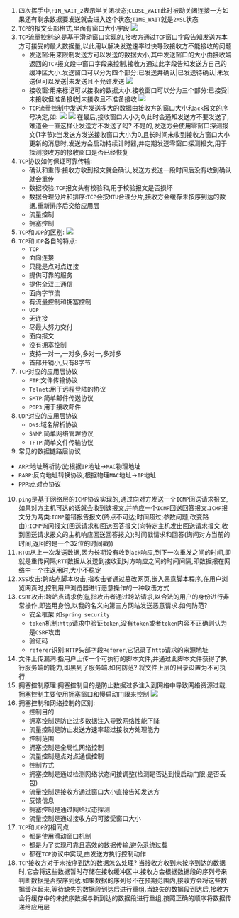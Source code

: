 1. 四次挥手中,`FIN_WAIT_2`表示半关闭状态;`CLOSE_WAIT`此时被动关闭连接一方如果还有剩余数据要发送就会进入这个状态;`TIME_WAIT`就是`2MSL`状态
2. `TCP`的报文头部格式,里面有窗口大小字段
   ![](../markdown图像集/2025-03-28-23-02-43.png)
3. `TCP`流量控制:这是基于滑动窗口实现的,接收方通过`TCP`窗口字段告知发送方本方可接受的最大数据量,以此用以解决发送速率过快导致接收方不能接收的问题
   * 发送窗:用来限制发送方可以发送的数据大小,其中发送窗口的大小由接收端返回的`TCP`报文段中窗口字段来控制,接收方通过此字段告知发送方自己的缓冲区大小.发送窗口可以分为四个部分:已发送并确认|已发送待确认|未发送但可以发送|未发送且不允许发送
    ![](../markdown图像集/2025-03-28-21-54-07.png)
   * 接收窗:用来标记可以接收的数据大小.接收窗口可以分为三个部分:已接受|未接收但准备接收|未接收且不准备接收
    ![](../markdown图像集/2025-03-28-21-55-01.png)
   * `TCP`流量控制中发送方发送多大的数据由接收方的窗口大小和`ack`报文的序号决定,如:
    ![](../markdown图像集/2025-03-28-21-56-50.png)
    ![](../markdown图像集/2025-03-28-21-57-03.png)
    在最后,接收窗口大小为0,此时会通知发送方不要发送了,难道会一直这样让发送方不发送了吗?
    不是的,发送方会使用零窗口探测报文(1字节):当发送方发送接收窗口大小为0,且长时间未收到接收方窗口大小更新的消息时,发送方会启动持续计时器,并定期发送零窗口探测报文,用于探测接收方的接收窗口是否已经恢复  
4. `TCP`协议如何保证可靠传输:
   * 确认和重传:接收方收到报文就会确认,发送方发送一段时间后没有收到确认就会重传
   * 数据校验:`TCP`报文头有校验和,用于校验报文是否损坏
   * 数据合理分片和排序:`TCP`会按`MTU`合理分片,接收方会缓存未按序到达的数据,重新排序后交给应用层
   * 流量控制
   * 拥塞控制
5. `TCP`和`UDP`的区别:
   ![](../markdown图像集/2025-03-28-22-03-14.png)
6. `TCP`和`UDP`各自的特点:
   * `TCP`
    - 面向连接
    - 只能是点对点连接
    - 提供可靠的服务
    - 提供全双工通信
    - 面向字节流
    - 有流量控制和拥塞控制
   * `UDP`
    - 无连接
    - 尽最大努力交付
    - 面向报文
    - 没有拥塞控制
    - 支持一对一,一对多,多对一,多对多
    - 首部开销小,只有8字节 
7. `TCP`对应的应用层协议
   * `FTP`:文件传输协议
   * `Telnet`:用于远程登陆的协议
   * `SMTP`:简单邮件传送协议
   * `POP3`:用于接收邮件 
8. `UDP`对应的应用层协议
   * `DNS`:域名解析协议
   * `SNMP`:简单网络管理协议
   * `TFTP`:简单文件传输协议
9.  常见的数据链路层协议
   * `ARP`:地址解析协议;根据`IP`地址->`MAC`物理地址
   * `RARP`:反向地址转换协议;根据物理`MAC`地址->`IP`地址
   * `PPP`:点对点协议
10. `ping`是基于网络层的`ICMP`协议实现的,通过向对方发送一个`ICMP`回送请求报文,如果对方主机可达的话就会收到该报文,并响应一个`ICMP`回送回答报文.`ICMP`报文分为两类:`ICMP`差错报告报文(终点不可达;时间超过;参数问题;改变路由);`ICMP`询问报文(回送请求和回送回答报文(向特定主机发出回送请求报文,收到回送请求报文的主机响应回送回答报文);时间戳请求和回答(询问对方当前的时间,返回的是一个32位的时间戳))
11. `RTO`:从上一次发送数据,因为长期没有收到`ack`响应,到下一次重发之间的时间,即就是重传间隔;`RTT`数据从发送到接收到对方响应之间的时间间隔,即数据报在网络中一个往返用时,大小不稳定
12. `XSS`攻击:跨站点脚本攻击,指攻击者通过篡改网页,嵌入恶意脚本程序,在用户浏览网页时,控制用户浏览器进行恶意操作的一种攻击方式
13. `CSRF`攻击:跨站点请求伪造,指攻击者通过跨站请求,以合法的用户的身份进行非常操作,即盗用身份,以我的名义向第三方网站发送恶意请求.如何防范?
    * 安全框架:如`spring security`
    * `token`机制:`http`请求中验证`token`,没有`token`或者`token`内容不正确则认为是`CSRF`攻击
    * 验证码
    * `referer`识别:`HTTP`头部字段`Referer`,它记录了`http`请求的来源地址
14. 文件上传漏洞:指用户上传一个可执行的脚本文件,并通过此脚本文件获得了执行服务端的能力,即黑到了服务端.如何防范?
    将文件上层的目录设置为不可执行
15. 拥塞控制原理:拥塞控制目的是防止数据过多注入到网络中导致网络资源过载.拥塞控制主要使用拥塞窗口和慢启动门限来控制
    ![](../markdown图像集/2025-03-28-22-51-29.png)
16. 拥塞控制和网络控制的区别:
    * 控制目的
     - 拥塞控制是防止过多数据注入导致网络性能下降
     - 流量控制是防止发送方速率超过接收方处理能力
    * 控制范围
     - 拥塞控制是全局性网络控制
     - 流量控制是点对点通信控制
    * 控制方式
     - 拥塞控制是通过检测网络状态间接调整(检测是否达到慢启动门限,是否丢包)
     - 流量控制是接收方通过窗口大小直接告知发送方
    * 反馈信息
     - 拥塞控制是通过网络状态探测
     - 流量控制是通过接收方的可接受窗口大小
17. `TCP`和`UDP`的相同点
    * 都是使用滑动窗口机制
    * 都是为了实现可靠且高效的数据传输,避免系统过载
    * 都在`TCP`协议中实现,由发送方执行控制动作     
18. `TCP`接收方对于未按序到达的数据怎么处理?
    当接收方收到未按序到达的数据时,它会将这些数据暂时存储在接收缓冲区中.接收方会根据数据段的序列号来判断数据是否按序到达.如果数据的序列号不在预期范围内,接收方会将这些数据缓存起来,等待缺失的数据段到达后进行重组.当缺失的数据段到达后,接收方会将缓存中的未按序数据与新到达的数据段进行重组,按照正确的顺序将数据传递给应用层





      